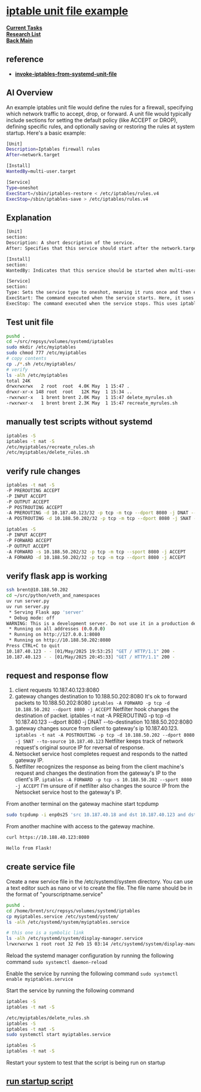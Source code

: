# **[iptable unit file example](https://serverfault.com/questions/69510/i-have-a-file-with-all-the-iptable-settings-how-do-i-load-this-into-my-server)**

**[Current Tasks](../../../a_status/current_tasks.md)**\
**[Research List](../../research_list.md)**\
**[Back Main](../../../README.md)**

## reference

- **[invoke-iptables-from-systemd-unit-file](https://unix.stackexchange.com/questions/694357/how-to-invoke-iptables-from-systemd-unit-file)**

## AI Overview

An example iptables unit file would define the rules for a firewall, specifying which network traffic to accept, drop, or forward. A unit file would typically include sections for setting the default policy (like ACCEPT or DROP), defining specific rules, and optionally saving or restoring the rules at system startup.
Here's a basic example:

```bash
[Unit]
Description=Iptables firewall rules
After=network.target

[Install]
WantedBy=multi-user.target

[Service]
Type=oneshot
ExecStart=/sbin/iptables-restore < /etc/iptables/rules.v4
ExecStop=/sbin/iptables-save > /etc/iptables/rules.v4
```

## Explanation

```bash
[Unit]
section:
Description: A short description of the service.
After: Specifies that this service should start after the network.target service, ensuring the network is up before applying firewall rules.

[Install]
section:
WantedBy: Indicates that this service should be started when multi-user.target is reached (typically after the system has fully booted).

[Service]
section:
Type: Sets the service type to oneshot, meaning it runs once and then exits.
ExecStart: The command executed when the service starts. Here, it uses iptables-restore to load the firewall rules from /etc/iptables/rules.v4.
ExecStop: The command executed when the service stops. This uses iptables-save to save the current iptables rules to /etc/iptables/rules.v4. 

```

## Test unit file

```bash
pushd .
cd ~/src/repsys/volumes/systemd/iptables
sudo mkdir /etc/myiptables
sudo chmod 777 /etc/myiptables
# copy contents
cp ./*.sh /etc/myiptables/
# verify
ls -alh /etc/myiptables
total 24K
drwxrwxrwx   2 root  root  4.0K May  1 15:47 .
drwxr-xr-x 148 root  root   12K May  1 15:34 ..
-rwxrwxr-x   1 brent brent 2.0K May  1 15:47 delete_myrules.sh
-rwxrwxr-x   1 brent brent 2.3K May  1 15:47 recreate_myrules.sh

```

## manually test scripts without systemd

```bash
iptables -S
iptables -t nat -S
/etc/myiptables/recreate_rules.sh
/etc/myiptables/delete_rules.sh
```

## verify rule changes

```bash
iptables -t nat -S
-P PREROUTING ACCEPT
-P INPUT ACCEPT
-P OUTPUT ACCEPT
-P POSTROUTING ACCEPT
-A PREROUTING -d 10.187.40.123/32 -p tcp -m tcp --dport 8080 -j DNAT --to-destination 10.188.50.202:8080
-A POSTROUTING -d 10.188.50.202/32 -p tcp -m tcp --dport 8080 -j SNAT --to-source 10.187.40.123

iptables -S
-P INPUT ACCEPT
-P FORWARD ACCEPT
-P OUTPUT ACCEPT
-A FORWARD -s 10.188.50.202/32 -p tcp -m tcp --sport 8080 -j ACCEPT
-A FORWARD -d 10.188.50.202/32 -p tcp -m tcp --dport 8080 -j ACCEPT
```

## verify flask app is working

```bash
ssh brent@10.188.50.202
cd ~/src/python/veth_and_namespaces
uv run server.py
uv run server.py
 * Serving Flask app 'server'
 * Debug mode: off
WARNING: This is a development server. Do not use it in a production deployment. Use a production WSGI server instead.
 * Running on all addresses (0.0.0.0)
 * Running on http://127.0.0.1:8080
 * Running on http://10.188.50.202:8080
Press CTRL+C to quit
10.187.40.123 - - [01/May/2025 19:53:25] "GET / HTTP/1.1" 200 -
10.187.40.123 - - [01/May/2025 20:45:33] "GET / HTTP/1.1" 200 -
```

## request and response flow

1. client requests 10.187.40.123:8080
2. gateway changes destination to 10.188.50.202:8080
It's ok to forward packets to 10.188.50.202:8080
`iptables -A FORWARD -p tcp -d 10.188.50.202 --dport 8080 -j ACCEPT`
Netfilter hook changes the destination of packet.
iptables -t nat -A PREROUTING -p tcp -d 10.187.40.123 --dport 8080 -j DNAT --to-destination 10.188.50.202:8080
3. gateway changes source from client to gateway's ip 10.187.40.123.
`iptables -t nat -A POSTROUTING -p tcp -d 10.188.50.202 --dport 8080 -j SNAT --to-source 10.187.40.123`
Netfilter keeps track of network request's original source IP for reversal of response.
4. Netsocket service host completes request and responds to the natted gateway IP.
5. Netfilter recognizes the response as being from the client machine's request and changes the destination from the gateway's IP to the client's IP.
`iptables -A FORWARD -p tcp -s 10.188.50.202 --sport 8080 -j ACCEPT`
I'm unsure of if netfilter also changes the source IP from the Netsocket service host to the gateway's IP.

From another terminal on the gateway machine start tcpdump

```bash
sudo tcpdump -i enp0s25 'src 10.187.40.18 and dst 10.187.40.123 and dst port 8080'
```

From another machine with access to the gateway machine.

```bash
curl https://10.188.40.123:8080

Hello from Flask!
```

## create service file

Create a new service file in the /etc/systemd/system directory. You can use a text editor such as nano or vi to create the file. The file name should be in the format of "yourscriptname.service"

```bash
pushd .
cd /home/brent/src/repsys/volumes/systemd/iptables
cp myiptables.service /etc/systemd/system/
ls -alh /etc/systemd/system/myiptables.service

# this one is a symbolic link
ls -alh /etc/systemd/system/display-manager.service
lrwxrwxrwx 1 root root 32 Feb 15 03:14 /etc/systemd/system/display-manager.service -> /lib/systemd/system/gdm3.service
```

Reload the systemd manager configuration by running the following command `sudo systemctl daemon-reload`

Enable the service by running the following command `sudo systemctl enable myiptables.service`

Start the service by running the following command

```bash
iptables -S
iptables -t nat -S

/etc/myiptables/delete_rules.sh
iptables -S
iptables -t nat -S
sudo systemctl start myiptables.service

iptables -S
iptables -t nat -S

```

Restart your system to test that the script is being run on startup

## **[run startup script](https://www.tutorialspoint.com/run-a-script-on-startup-in-linux#:~:text=Make%20the%20script%20file%20executable,scriptname%20defaults%22%20in%20the%20terminal.)**

```bash
